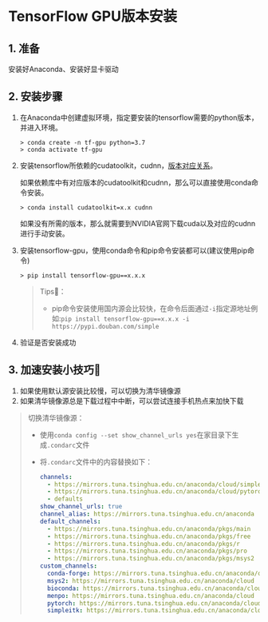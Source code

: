# TensorFlow GPU版本安装




<extoc></extoc>

## 1. 准备

安装好Anaconda、安装好显卡驱动

## 2. 安装步骤

1. 在Anaconda中创建虚拟环境，指定要安装的tensorflow需要的python版本，并进入环境。

   ```shell
   > conda create -n tf-gpu python=3.7
   > conda activate tf-gpu
   ```

2. 安装tensorflow所依赖的cudatoolkit，cudnn，[版本对应关系](https://tensorflow.google.cn/install/source_windows?hl=en#gpu)。

   如果依赖库中有对应版本的cudatoolkit和cudnn，那么可以直接使用conda命令安装。

   ```shell
   > conda install cudatoolkit=x.x cudnn
   ```

   如果没有所需的版本，那么就需要到NVIDIA官网下载cuda以及对应的cudnn进行手动安装。

3. 安装tensorflow-gpu，使用conda命令和pip命令安装都可以(建议使用pip命令)

   ```shell
   > pip install tensorflow-gpu==x.x.x
   ```

   > Tips👋：
   >
   > - pip命令安装使用国内源会比较快，在命令后面通过`-i`指定源地址例如:`pip install tensorflow-gpu==x.x.x -i https://pypi.douban.com/simple`

4. 验证是否安装成功

## 3. 加速安装小技巧🎉

1. 如果使用默认源安装比较慢，可以切换为清华镜像源
2. 如果清华镜像源总是下载过程中中断，可以尝试连接手机热点来加快下载

> 切换清华镜像源：
>
> - 使用`conda config --set show_channel_urls yes`在家目录下生成`.condarc`文件
>
> - 将`.condarc`文件中的内容替换如下：
>
>   ```yaml
>   channels:
>     - https://mirrors.tuna.tsinghua.edu.cn/anaconda/cloud/simpleitk/
>     - https://mirrors.tuna.tsinghua.edu.cn/anaconda/cloud/pytorch/win-64/ #如果为linux系统，则将win换成linux即可
>     - defaults
>   show_channel_urls: true
>   channel_alias: https://mirrors.tuna.tsinghua.edu.cn/anaconda
>   default_channels:
>     - https://mirrors.tuna.tsinghua.edu.cn/anaconda/pkgs/main
>     - https://mirrors.tuna.tsinghua.edu.cn/anaconda/pkgs/free
>     - https://mirrors.tuna.tsinghua.edu.cn/anaconda/pkgs/r
>     - https://mirrors.tuna.tsinghua.edu.cn/anaconda/pkgs/pro
>     - https://mirrors.tuna.tsinghua.edu.cn/anaconda/pkgs/msys2
>   custom_channels:
>     conda-forge: https://mirrors.tuna.tsinghua.edu.cn/anaconda/cloud
>     msys2: https://mirrors.tuna.tsinghua.edu.cn/anaconda/cloud
>     bioconda: https://mirrors.tuna.tsinghua.edu.cn/anaconda/cloud
>     menpo: https://mirrors.tuna.tsinghua.edu.cn/anaconda/cloud
>     pytorch: https://mirrors.tuna.tsinghua.edu.cn/anaconda/cloud
>     simpleitk: https://mirrors.tuna.tsinghua.edu.cn/anaconda/cloud
>   ```